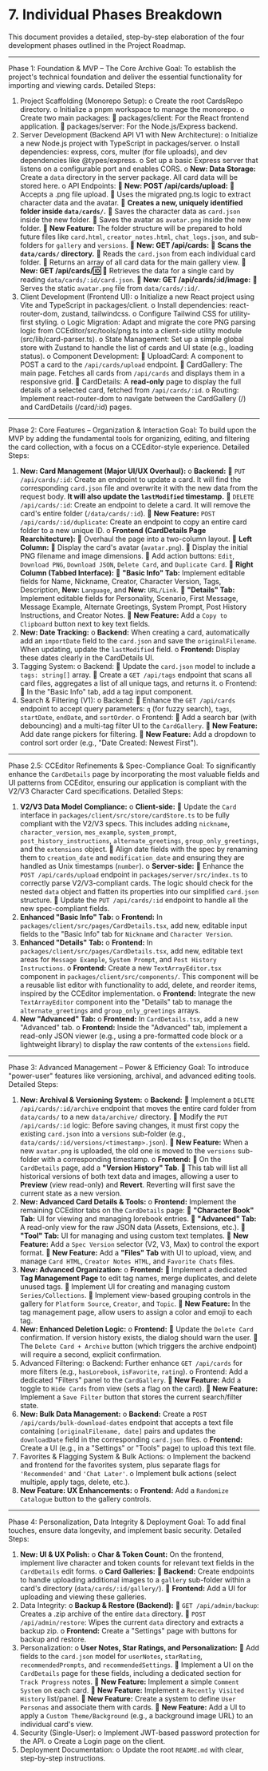 # 7. Individual Phases Breakdown
This document provides a detailed, step-by-step elaboration of the four development phases outlined in the Project Roadmap.
________________________________________
Phase 1: Foundation & MVP – The Core Archive
Goal: To establish the project's technical foundation and deliver the essential functionality for importing and viewing cards.
Detailed Steps:
1.	Project Scaffolding (Monorepo Setup):
o	Create the root CardsRepo directory.
o	Initialize a pnpm workspace to manage the monorepo.
o	Create two main packages:
	packages/client: For the React frontend application.
	packages/server: For the Node.js/Express backend.
2.	Server Development (Backend API V1 with New Architecture):
o	Initialize a new Node.js project with TypeScript in packages/server.
o	Install dependencies: express, cors, multer (for file uploads), and dev dependencies like @types/express.
o	Set up a basic Express server that listens on a configurable port and enables CORS.
o	**New: Data Storage:** Create a `data` directory in the server package. All card data will be stored here.
o	API Endpoints:
	**New: POST /api/cards/upload:**
	Accepts a .png file upload.
	Uses the migrated png.ts logic to extract character data and the avatar.
	**Creates a new, uniquely identified folder inside `data/cards/`.**
	Saves the character data as `card.json` inside the new folder.
	Saves the avatar as `avatar.png` inside the new folder.
	**New Feature:** The folder structure will be prepared to hold future files like `card.html`, `creator_notes.html`, `chat_logs.json`, and sub-folders for `gallery` and `versions`.
	**New: GET /api/cards:**
	**Scans the `data/cards/` directory.**
	Reads the `card.json` from each individual card folder.
	Returns an array of all card data for the main gallery view.
	**New: GET /api/cards/:id:**
	Retrieves the data for a single card by reading `data/cards/:id/card.json`.
	**New: GET /api/cards/:id/image:**
	Serves the static `avatar.png` file from `data/cards/:id/`.
3.	Client Development (Frontend UI):
o	Initialize a new React project using Vite and TypeScript in packages/client.
o	Install dependencies: react-router-dom, zustand, tailwindcss.
o	Configure Tailwind CSS for utility-first styling.
o	Logic Migration: Adapt and migrate the core PNG parsing logic from CCEditor/src/tools/png.ts into a client-side utility module (src/lib/card-parser.ts).
o	State Management: Set up a simple global store with Zustand to handle the list of cards and UI state (e.g., loading status).
o	Component Development:
	UploadCard: A component to POST a card to the `/api/cards/upload` endpoint.
	CardGallery: The main page. Fetches all cards from `/api/cards` and displays them in a responsive grid.
	CardDetails: A **read-only** page to display the full details of a selected card, fetched from `/api/cards/:id`.
o	Routing: Implement react-router-dom to navigate between the CardGallery (/) and CardDetails (/card/:id) pages.
________________________________________
Phase 2: Core Features – Organization & Interaction
Goal: To build upon the MVP by adding the fundamental tools for organizing, editing, and filtering the card collection, with a focus on a CCEditor-style experience.
Detailed Steps:
1.	**New: Card Management (Major UI/UX Overhaul):**
o	**Backend:**
	`PUT /api/cards/:id`: Create an endpoint to update a card. It will find the corresponding `card.json` file and overwrite it with the new data from the request body. **It will also update the `lastModified` timestamp.**
	`DELETE /api/cards/:id`: Create an endpoint to delete a card. It will remove the card's entire folder (`/data/cards/:id`).
	**New Feature:** `POST /api/cards/:id/duplicate`: Create an endpoint to copy an entire card folder to a new unique ID.
o	**Frontend (CardDetails Page Rearchitecture):**
	Overhaul the page into a two-column layout.
	**Left Column:**
	Display the card's avatar (`avatar.png`).
	Display the initial PNG filename and image dimensions.
	Add action buttons: `Edit`, `Download PNG`, `Download JSON`, `Delete Card`, and `Duplicate Card`.
	**Right Column (Tabbed Interface):**
	**"Basic Info" Tab:** Implement editable fields for Name, Nickname, Creator, Character Version, Tags, Description, **New:** `Language`, and **New:** `URL/Link`.
	**"Details" Tab:** Implement editable fields for Personality, Scenario, First Message, Message Example, Alternate Greetings, System Prompt, Post History Instructions, and Creator Notes.
	**New Feature:** Add a `Copy to Clipboard` button next to key text fields.
2.	**New: Date Tracking:**
o	**Backend:** When creating a card, automatically add an `importDate` field to the `card.json` and save the `originalFilename`. When updating, update the `lastModified` field.
o	**Frontend:** Display these dates clearly in the CardDetails UI.
3.	Tagging System:
o	Backend:
	Update the `card.json` model to include a `tags: string[]` array.
	Create a `GET /api/tags` endpoint that scans all card files, aggregates a list of all unique tags, and returns it.
o	Frontend:
	In the "Basic Info" tab, add a tag input component.
4.	Search & Filtering (V1):
o	Backend:
	Enhance the `GET /api/cards` endpoint to accept query parameters: `q` (for fuzzy search), `tags`, `startDate`, `endDate`, and `sortOrder`.
o	Frontend:
	Add a search bar (with debouncing) and a multi-tag filter UI to the `CardGallery`.
	**New Feature:** Add date range pickers for filtering.
	**New Feature:** Add a dropdown to control sort order (e.g., "Date Created: Newest First").
________________________________________
Phase 2.5: CCEditor Refinements & Spec-Compliance
Goal: To significantly enhance the `CardDetails` page by incorporating the most valuable fields and UI patterns from CCEditor, ensuring our application is compliant with the V2/V3 Character Card specifications.
Detailed Steps:
1.  **V2/V3 Data Model Compliance:**
    o   **Client-side:**
           Update the `Card` interface in `packages/client/src/store/cardStore.ts` to be fully compliant with the V2/V3 specs. This includes adding `nickname`, `character_version`, `mes_example`, `system_prompt`, `post_history_instructions`, `alternate_greetings`, `group_only_greetings`, and the `extensions` object.
           Align date fields with the spec by renaming them to `creation_date` and `modification_date` and ensuring they are handled as Unix timestamps (`number`).
    o   **Server-side:**
           Enhance the `POST /api/cards/upload` endpoint in `packages/server/src/index.ts` to correctly parse V2/V3-compliant cards. The logic should check for the nested `data` object and flatten its properties into our simplified `card.json` structure.
           Update the `PUT /api/cards/:id` endpoint to handle all the new spec-compliant fields.
2.  **Enhanced "Basic Info" Tab:**
    o   **Frontend:** In `packages/client/src/pages/CardDetails.tsx`, add new, editable input fields to the "Basic Info" tab for `Nickname` and `Character Version`.
3.  **Enhanced "Details" Tab:**
    o   **Frontend:** In `packages/client/src/pages/CardDetails.tsx`, add new, editable text areas for `Message Example`, `System Prompt`, and `Post History Instructions`.
    o   **Frontend:** Create a new `TextArrayEditor.tsx` component in `packages/client/src/components/`. This component will be a reusable list editor with functionality to add, delete, and reorder items, inspired by the CCEditor implementation.
    o   **Frontend:** Integrate the new `TextArrayEditor` component into the "Details" tab to manage the `alternate_greetings` and `group_only_greetings` arrays.
4.  **New "Advanced" Tab:**
    o   **Frontend:** In `CardDetails.tsx`, add a new "Advanced" tab.
    o   **Frontend:** Inside the "Advanced" tab, implement a read-only JSON viewer (e.g., using a pre-formatted code block or a lightweight library) to display the raw contents of the `extensions` field.
________________________________________
Phase 3: Advanced Management – Power & Efficiency
Goal: To introduce "power-user" features like versioning, archival, and advanced editing tools.
Detailed Steps:
1.	**New: Archival & Versioning System:**
o	**Backend:**
	Implement a `DELETE /api/cards/:id/archive` endpoint that moves the entire card folder from `data/cards/` to a new `data/archive/` directory.
	Modify the `PUT /api/cards/:id` logic: Before saving changes, it must first copy the existing `card.json` into a `versions` sub-folder (e.g., `data/cards/:id/versions/<timestamp>.json`).
	**New Feature:** When a new `avatar.png` is uploaded, the old one is moved to the `versions` sub-folder with a corresponding timestamp.
o	**Frontend:**
	On the `CardDetails` page, add a **"Version History" Tab**.
	This tab will list all historical versions of both text data and images, allowing a user to **Preview** (view read-only) and **Revert**. Reverting will first save the current state as a new version.
2.	**New: Advanced Card Details & Tools:**
o	**Frontend:** Implement the remaining CCEditor tabs on the `CardDetails` page:
	**"Character Book" Tab:** UI for viewing and managing lorebook entries.
	**"Advanced" Tab:** A read-only view for the raw JSON data (Assets, Extensions, etc.).
	**"Tool" Tab:** UI for managing and using custom text templates.
	**New Feature:** Add a `Spec Version` selector (V2, V3, Max) to control the export format.
	**New Feature:** Add a **"Files" Tab** with UI to upload, view, and manage `Card HTML`, `Creator Notes HTML`, and `Favorite Chats` files.
3.	**New: Advanced Organization:**
o	**Frontend:**
	Implement a dedicated **Tag Management Page** to edit tag names, merge duplicates, and delete unused tags.
	Implement UI for creating and managing custom `Series/Collections`.
	Implement view-based grouping controls in the gallery for `Platform Source`, `Creator`, and `Topic`.
	**New Feature:** In the tag management page, allow users to assign a color and emoji to each tag.
4.	**New: Enhanced Deletion Logic:**
o	**Frontend:**
	Update the `Delete Card` confirmation. If version history exists, the dialog should warn the user.
	The `Delete Card + Archive` button (which triggers the archive endpoint) will require a second, explicit confirmation.
5.	Advanced Filtering:
o	Backend: Further enhance `GET /api/cards` for more filters (e.g., `hasLorebook`, `isFavorite`, `rating`).
o	Frontend: Add a dedicated "Filters" panel to the `CardGallery`.
	**New Feature:** Add a toggle to `Hide Cards` from view (sets a flag on the card).
	**New Feature:** Implement a `Save Filter` button that stores the current search/filter state.
6.	**New: Bulk Data Management:**
o	**Backend:** Create a `POST /api/cards/bulk-download-dates` endpoint that accepts a text file containing `[originalFilename, date]` pairs and updates the `downloadDate` field in the corresponding `card.json` files.
o	**Frontend:** Create a UI (e.g., in a "Settings" or "Tools" page) to upload this text file.
7.	Favorites & Flagging System & Bulk Actions:
o	Implement the backend and frontend for the favorites system, plus separate flags for `'Recommended'` and `'Chat Later'`.
o	Implement bulk actions (select multiple, apply tags, delete, etc.).
8.	**New Feature: UX Enhancements:**
o	**Frontend:** Add a `Randomize Catalogue` button to the gallery controls.
________________________________________
Phase 4: Personalization, Data Integrity & Deployment
Goal: To add final touches, ensure data longevity, and implement basic security.
Detailed Steps:
1.	**New: UI & UX Polish:**
o	**Char & Token Count:** On the frontend, implement live character and token counts for relevant text fields in the `CardDetails` edit forms.
o	**Card Galleries:**
	**Backend:** Create endpoints to handle uploading additional images to a `gallery` sub-folder within a card's directory (`data/cards/:id/gallery/`).
	**Frontend:** Add a UI for uploading and viewing these galleries.
2.	Data Integrity:
o	**Backup & Restore (Backend):**
	`GET /api/admin/backup`: Creates a .zip archive of the entire `data` directory.
	`POST /api/admin/restore`: Wipes the current `data` directory and extracts a backup zip.
o	**Frontend:** Create a "Settings" page with buttons for backup and restore.
3.	Personalization:
o	**User Notes, Star Ratings, and Personalization:**
	Add fields to the `card.json` model for `userNotes`, `starRating`, `recommendedPrompts`, and `recommendedSettings`.
	Implement a UI on the `CardDetails` page for these fields, including a dedicated section for `Track Progress` notes.
	**New Feature:** Implement a simple `Comment System` on each card.
	**New Feature:** Implement a `Recently Visited History` list/panel.
	**New Feature:** Create a system to define `User Personas` and associate them with cards.
	**New Feature:** Add a UI to apply a `Custom Theme/Background` (e.g., a background image URL) to an individual card's view.
4.	Security (Single-User):
o	Implement JWT-based password protection for the API.
o	Create a Login page on the client.
5.	Deployment Documentation:
o	Update the root `README.md` with clear, step-by-step instructions.